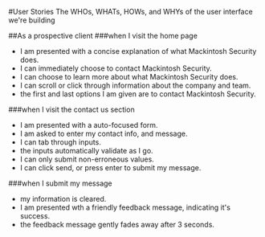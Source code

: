 #User Stories
The WHOs, WHATs, HOWs, and WHYs of the user interface we're building

##As a prospective client
###when I visit the home page
- I am presented with a concise explanation of what Mackintosh Security does.
- I can immediately choose to contact Mackintosh Security.
- I can choose to learn more about what Mackintosh Security does.
- I can scroll or click through information about the company and team.
- the first and last options I am given are to contact Mackintosh Security.

###when I visit the contact us section
- I am presented with a auto-focused form.
- I am asked to enter my contact info, and message.
- I can tab through inputs.
- the inputs automatically validate as I go.
- I can only submit non-erroneous values.
- I can click send, or press enter to submit my message.

###when I submit my message
- my information is cleared.
- I am presented wth a friendly feedback message, indicating it's success.
- the feedback message gently fades away after 3 seconds.
